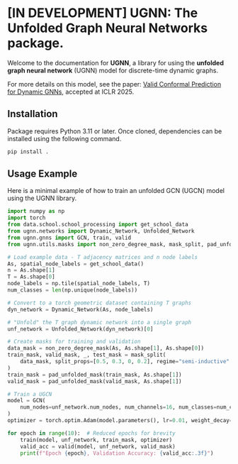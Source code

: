 # [IN DEVELOPMENT] UGNN: The Unfolded Graph Neural Networks package.

Welcome to the documentation for **UGNN**, a library for using the **unfolded graph neural network** (UGNN) model for discrete-time dynamic graphs.

For more details on this model, see the paper: [Valid Conformal Prediction for Dynamic GNNs](https://arxiv.org/abs/2405.19230), accepted at ICLR 2025.

## Installation

Package requires Python 3.11 or later. Once cloned, dependencies can be installed using the following command.

```bash
pip install .
```

## Usage Example

Here is a minimal example of how to train an unfolded GCN (UGCN) model using the UGNN library.

```python
import numpy as np
import torch
from data.school.school_processing import get_school_data
from ugnn.networks import Dynamic_Network, Unfolded_Network
from ugnn.gnns import GCN, train, valid
from ugnn.utils.masks import non_zero_degree_mask, mask_split, pad_unfolded_mask

# Load example data - T adjacency matrices and n node labels
As, spatial_node_labels = get_school_data()
n = As.shape[1]
T = As.shape[0]
node_labels = np.tile(spatial_node_labels, T)
num_classes = len(np.unique(node_labels))

# Convert to a torch geometric dataset containing T graphs
dyn_network = Dynamic_Network(As, node_labels)

# "Unfold" the T graph dynamic network into a single graph
unf_network = Unfolded_Network(dyn_network)[0]

# Create masks for training and validation
data_mask = non_zero_degree_mask(As, As.shape[1], As.shape[0])
train_mask, valid_mask, _, test_mask = mask_split(
    data_mask, split_props=[0.5, 0.3, 0, 0.2], regime="semi-inductive"
)
train_mask = pad_unfolded_mask(train_mask, As.shape[1])
valid_mask = pad_unfolded_mask(valid_mask, As.shape[1])

# Train a UGCN
model = GCN(
    num_nodes=unf_network.num_nodes, num_channels=16, num_classes=num_classes, seed=123
)
optimizer = torch.optim.Adam(model.parameters(), lr=0.01, weight_decay=5e-4)

for epoch in range(10):  # Reduced epochs for brevity
    train(model, unf_network, train_mask, optimizer)
    valid_acc = valid(model, unf_network, valid_mask)
    print(f"Epoch {epoch}, Validation Accuracy: {valid_acc:.3f}")
```
